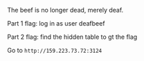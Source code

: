 The beef is no longer dead, merely deaf.

Part 1 flag: log in as user deafbeef

Part 2 flag: find the hidden table to gt the flag

Go to `http://159.223.73.72:3124`
